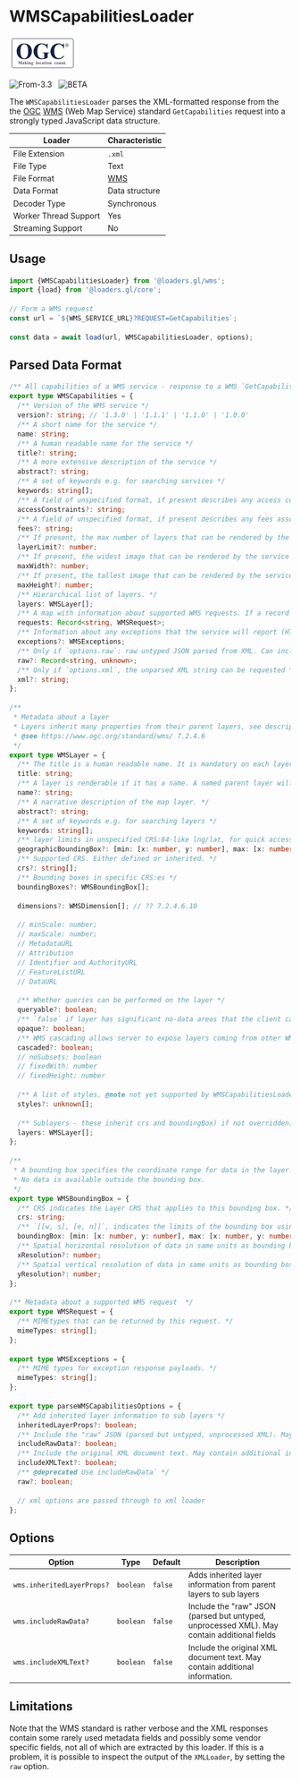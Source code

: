 # WMSCapabilitiesLoader

![ogc-logo](../../../images/logos/ogc-logo-60.png)

<p class="badges">
  <img src="https://img.shields.io/badge/From-v3.3-blue.svg?style=flat-square" alt="From-3.3" />
  &nbsp;
	<img src="https://img.shields.io/badge/-BETA-teal.svg" alt="BETA" />
</p>

The `WMSCapabilitiesLoader` parses the XML-formatted response from the
the [OGC](https://www.opengeospatial.org/) [WMS](https://www.ogc.org/standards/wms) (Web Map Service) standard `GetCapabilities` request into a strongly typed JavaScript data structure.

| Loader                | Characteristic                                       |
| --------------------- | ---------------------------------------------------- |
| File Extension        | `.xml`                                               |
| File Type             | Text                                                 |
| File Format           | [WMS](https://en.wikipedia.org/wiki/Web_Map_Service) |
| Data Format           | Data structure                                       |
| Decoder Type          | Synchronous                                          |
| Worker Thread Support | Yes                                                  |
| Streaming Support     | No                                                   |

## Usage

```typescript
import {WMSCapabilitiesLoader} from '@loaders.gl/wms';
import {load} from '@loaders.gl/core';

// Form a WMS request
const url = `${WMS_SERVICE_URL}?REQUEST=GetCapabilities`;

const data = await load(url, WMSCapabilitiesLoader, options);
```

## Parsed Data Format

```typescript
/** All capabilities of a WMS service - response to a WMS `GetCapabilities` data structure extracted from XML */
export type WMSCapabilities = {
  /** Version of the WMS service */
  version?: string; // '1.3.0' | '1.1.1' | '1.1.0' | '1.0.0'
  /** A short name for the service */
  name: string;
  /** A human readable name for the service */
  title?: string;
  /** A more extensive description of the service */
  abstract?: string;
  /** A set of keywords e.g. for searching services */
  keywords: string[];
  /** A field of unspecified format, if present describes any access constraints required to use the service. */
  accessConstraints?: string;
  /** A field of unspecified format, if present describes any fees associated with the use of the service */
  fees?: string;
  /** If present, the max number of layers that can be rendered by the service */
  layerLimit?: number;
  /** If present, the widest image that can be rendered by the service */
  maxWidth?: number;
  /** If present, the tallest image that can be rendered by the service */
  maxHeight?: number;
  /** Hierarchical list of layers. */
  layers: WMSLayer[];
  /** A map with information about supported WMS requests. If a record is present, the request is supported by the service */
  requests: Record<string, WMSRequest>;
  /** Information about any exceptions that the service will report (HTTP status != 2xx) */
  exceptions?: WMSExceptions;
  /** Only if `options.raw`: raw untyped JSON parsed from XML. Can include information not extracted in the typed response. */
  raw?: Record<string, unknown>;
  /** Only if `options.xml`, the unparsed XML string can be requested */
  xml?: string;
};

/**
 * Metadata about a layer
 * Layers inherit many properties from their parent layers, see description of individual props for details.
 * @see https://www.ogc.org/standard/wms/ 7.2.4.6
 */
export type WMSLayer = {
  /** The title is a human readable name. It is mandatory on each layer. Not inherited.  */
  title: string;
  /** A layer is renderable if it has a name. A named parent layer will render all its sublayers. Not inherited. */
  name?: string;
  /** A narrative description of the map layer. */
  abstract?: string;
  /** A set of keywords e.g. for searching layers */
  keywords: string[];
  /** layer limits in unspecified CRS:84-like lng/lat, for quick access w/o CRS calculations.  Defined or inherited. */
  geographicBoundingBox?: [min: [x: number, y: number], max: [x: number, y: number]];
  /** Supported CRS. Either defined or inherited. */
  crs?: string[];
  /** Bounding boxes in specific CRS:es */
  boundingBoxes?: WMSBoundingBox[];

  dimensions?: WMSDimension[]; // ?? 7.2.4.6.10

  // minScale: number;
  // maxScale: number;
  // MetadataURL
  // Attribution
  // Identifier and AuthorityURL
  // FeatureListURL
  // DataURL

  /** Whether queries can be performed on the layer */
  queryable?: boolean;
  /** `false` if layer has significant no-data areas that the client can display as transparent. */
  opaque?: boolean;
  /** WMS cascading allows server to expose layers coming from other WMS servers as if they were local layers */
  cascaded?: boolean;
  // noSubsets: boolean
  // fixedWith: number
  // fixedHeight: number

  /** A list of styles. @note not yet supported by WMSCapabilitiesLoader */
  styles?: unknown[];

  /** Sublayers - these inherit crs and boundingBox) if not overridden) */
  layers: WMSLayer[];
};

/**
 * A bounding box specifies the coordinate range for data in the layer.
 * No data is available outside the bounding box.
 */
export type WMSBoundingBox = {
  /** CRS indicates the Layer CRS that applies to this bounding box. */
  crs: string;
  /** `[[w, s], [e, n]]`, indicates the limits of the bounding box using the axis units and order of the specified CRS. */
  boundingBox: [min: [x: number, y: number], max: [x: number, y: number]];
  /** Spatial horizontal resolution of data in same units as bounding box */
  xResolution?: number;
  /** Spatial vertical resolution of data in same units as bounding box */
  yResolution?: number;
};

/** Metadata about a supported WMS request  */
export type WMSRequest = {
  /** MIMEtypes that can be returned by this request. */
  mimeTypes: string[];
};

export type WMSExceptions = {
  /** MIME types for exception response payloads. */
  mimeTypes: string[];
};

export type parseWMSCapabilitiesOptions = {
  /** Add inherited layer information to sub layers */
  inheritedLayerProps?: boolean;
  /** Include the "raw" JSON (parsed but untyped, unprocessed XML). May contain additional fields */
  includeRawData?: boolean;
  /** Include the original XML document text. May contain additional information. */
  includeXMLText?: boolean;
  /** @deprecated Use includeRawData` */
  raw?: boolean;

  // xml options are passed through to xml loader
};
```

## Options

| Option                     | Type      | Default | Description                                                                                 |
| -------------------------- | --------- | ------- | ------------------------------------------------------------------------------------------- |
| `wms.inheritedLayerProps?` | `boolean` | `false` | Adds inherited layer information from parent layers to sub layers                           |
| `wms.includeRawData?`      | `boolean` | `false` | Include the "raw" JSON (parsed but untyped, unprocessed XML). May contain additional fields |
| `wms.includeXMLText?`      | `boolean` | `false` | Include the original XML document text. May contain additional information.                 |

## Limitations

Note that the WMS standard is rather verbose and the XML responses contain some rarely used metadata fields and possibly some vendor specific fields, not all of which are extracted by this loader. If this is a problem, it is possible to inspect the output of the `XMLLoader`, by setting the `raw` option.
